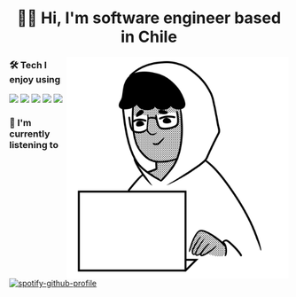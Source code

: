 <p>
<h1 align="center">👋🏽 Hi, I'm software engineer based in Chile</h3>
</p>

<img align="right" alt="Rene Caceres standing" src="./img/laptop.png" width="400"/>

### 🛠️ Tech I enjoy using
![](https://img.shields.io/badge/-TypeScript-2F3648?style=for-the-badge&logo=TypeScript)
![](https://img.shields.io/badge/-React-2F3648?style=for-the-badge&logo=React)
![](https://img.shields.io/badge/-Next.js-2F3648?style=for-the-badge&logo=Next.js)
![](https://img.shields.io/badge/-Express.js-2F3648?style=for-the-badge&logo=Express)
![](https://img.shields.io/badge/-Tailwind&nbsp;CSS-2F3648?style=for-the-badge&logo=Tailwindcss)

### 🎵 I'm currently listening to
[![spotify-github-profile](https://spotify-github-profile.vercel.app/api/view?uid=d2fg2ca2su9wkpbzk5ahlmqu8&cover_image=true&theme=natemoo-re&bar_color=53b14f&bar_color_cover=false)](https://spotify-github-profile.vercel.app/api/view?uid=d2fg2ca2su9wkpbzk5ahlmqu8&redirect=true)
